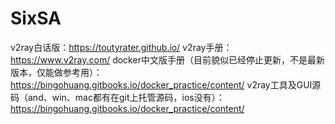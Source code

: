 # SixSA
v2ray白话版：https://toutyrater.github.io/
v2ray手册：https://www.v2ray.com/
docker中文版手册（目前貌似已经停止更新，不是最新版本，仅能做参考用）：https://bingohuang.gitbooks.io/docker_practice/content/
v2ray工具及GUI源码（and、win、mac都有在git上托管源码，ios没有）：https://bingohuang.gitbooks.io/docker_practice/content/
